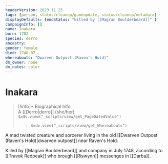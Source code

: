 ```yaml
---
headerVersion: 2023.11.25
tags: [person, status/cleanup/gameupdate, status/cleanup/metadata]
displayDefaults: {endStatus: "killed by [[Magran Boulderbeard]]" }
campaignInfo: []
name: Inakara
born: 1702
species: derro
ancestry:
gender: female
died: 1748-07
whereabouts: "Dwarven Outpost (Raven's Hold)"
dm_owner: none
dm_notes: color
---
```

# Inakara
>[!info]+ Biographical Info  
> A [[Derro|derro]] (she/her)  
> `$=dv.view("_scripts/view/get_PageDatedValue")`  
>> `$=dv.view("_scripts/view/get_Whereabouts")`

A mad twisted creature and sorcerer living in the old [[Dwarven Outpost (Raven's Hold)|dwarven outpost]] near Raven's Hold. 

Killed by [[Magran Boulderbeard]] and company in July 1748, according to [[Travok Redpeak]] who brough [[Riswynn]] messenges in [[Darba]]. 
